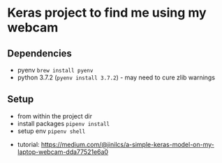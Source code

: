 # Keras project to find me using my webcam

## Dependencies
- pyenv `brew install pyenv`
- python 3.7.2 (`pyenv install 3.7.2`) - may need to cure zlib warnings

## Setup
- from within the project dir
- install packages `pipenv install`
- setup env `pipenv shell`



* tutorial: https://medium.com/@jinilcs/a-simple-keras-model-on-my-laptop-webcam-dda77521e6a0
